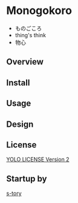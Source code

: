 # Monogokoro
- ものごころ
- thing's think
- 物心

## Overview

## Install

## Usage

## Design

## License
[YOLO LICENSE Version 2](https://github.com/pjreddie/darknet/blob/master/LICENSE)

## Startup by
[s-tory](https://github.com/s-tory)
